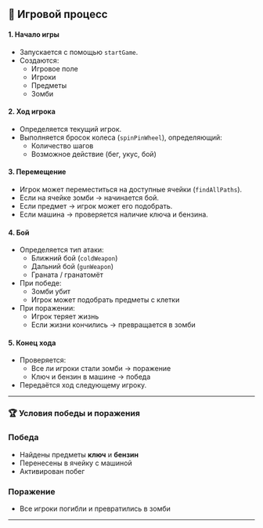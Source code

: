 ## 🧩 Игровой процесс

#### 1. Начало игры
- Запускается с помощью `startGame`.
- Создаются:
    - Игровое поле
    - Игроки
    - Предметы
    - Зомби

#### 2. Ход игрока
- Определяется текущий игрок.
- Выполняется бросок колеса (`spinPinWheel`), определяющий:
    - Количество шагов
    - Возможное действие (бег, укус, бой)

#### 3. Перемещение
- Игрок может переместиться на доступные ячейки (`findAllPaths`).
- Если на ячейке зомби → начинается бой.
- Если предмет → игрок может его подобрать.
- Если машина → проверяется наличие ключа и бензина.

#### 4. Бой
- Определяется тип атаки:
    - Ближний бой (`coldWeapon`)
    - Дальний бой (`gunWeapon`)
    - Граната / гранатомёт
- При победе:
    - Зомби убит
    - Игрок может подобрать предметы с клетки
- При поражении:
    - Игрок теряет жизнь
    - Если жизни кончились → превращается в зомби

#### 5. Конец хода
- Проверяется:
    - Все ли игроки стали зомби → поражение
    - Ключ и бензин в машине → победа
- Передаётся ход следующему игроку.

---

### 🏆 Условия победы и поражения

### Победа
- Найдены предметы **ключ** и **бензин**
- Перенесены в ячейку с машиной
- Активирован побег

### Поражение
- Все игроки погибли и превратились в зомби

---